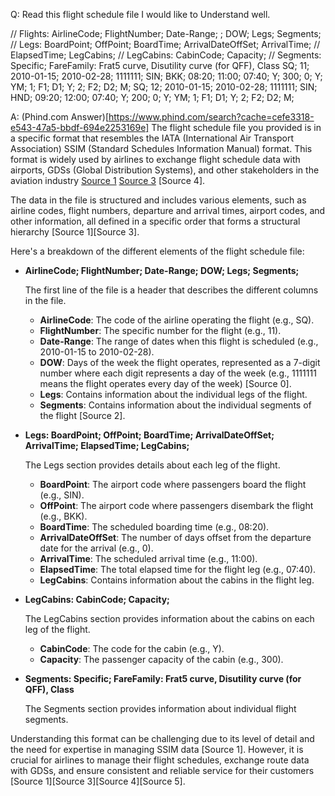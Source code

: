 Q: Read this flight schedule file I would like to Understand well.

// Flights:   AirlineCode; FlightNumber; Date-Range; ; DOW; Legs; Segments;
// Legs:      BoardPoint; OffPoint; BoardTime; ArrivalDateOffSet; ArrivalTime;
//            ElapsedTime; LegCabins;
// LegCabins: CabinCode; Capacity;
// Segments: Specific; FareFamily: Frat5 curve, Disutility curve (for QFF), Class
SQ; 11; 2010-01-15; 2010-02-28; 1111111; SIN; BKK; 08:20; 11:00; 07:40; Y; 300; 0; Y; YM; 1; F1; D1; Y; 2; F2; D2; M;
SQ; 12; 2010-01-15; 2010-02-28; 1111111; SIN; HND; 09:20; 12:00; 07:40; Y; 200; 0; Y; YM; 1; F1; D1; Y; 2; F2; D2; M;

A: (Phind.com Answer)[https://www.phind.com/search?cache=cefe3318-e543-47a5-bbdf-694e2253169e]
The flight schedule file you provided is in a specific format that resembles the IATA (International Air Transport Association) SSIM (Standard Schedules Information Manual) format. This format is widely used by airlines to exchange flight schedule data with airports, GDSs (Global Distribution Systems), and other stakeholders in the aviation industry [Source 1]() [Source 3]() [Source 4].

The data in the file is structured and includes various elements, such as airline codes, flight numbers, departure and arrival times, airport codes, and other information, all defined in a specific order that forms a structural hierarchy [Source 1][Source 3].

Here's a breakdown of the different elements of the flight schedule file:

- **AirlineCode; FlightNumber; Date-Range; DOW; Legs; Segments;**

    The first line of the file is a header that describes the different columns in the file. 

    - **AirlineCode**: The code of the airline operating the flight (e.g., SQ).
    - **FlightNumber**: The specific number for the flight (e.g., 11).
    - **Date-Range**: The range of dates when this flight is scheduled (e.g., 2010-01-15 to 2010-02-28).
    - **DOW**: Days of the week the flight operates, represented as a 7-digit number where each digit represents a day of the week (e.g., 1111111 means the flight operates every day of the week) [Source 0].
    - **Legs**: Contains information about the individual legs of the flight.
    - **Segments**: Contains information about the individual segments of the flight [Source 2].

- **Legs: BoardPoint; OffPoint; BoardTime; ArrivalDateOffSet; ArrivalTime; ElapsedTime; LegCabins;**

    The Legs section provides details about each leg of the flight.

    - **BoardPoint**: The airport code where passengers board the flight (e.g., SIN).
    - **OffPoint**: The airport code where passengers disembark the flight (e.g., BKK).
    - **BoardTime**: The scheduled boarding time (e.g., 08:20).
    - **ArrivalDateOffSet**: The number of days offset from the departure date for the arrival (e.g., 0).
    - **ArrivalTime**: The scheduled arrival time (e.g., 11:00).
    - **ElapsedTime**: The total elapsed time for the flight leg (e.g., 07:40).
    - **LegCabins**: Contains information about the cabins in the flight leg.

- **LegCabins: CabinCode; Capacity;**

    The LegCabins section provides information about the cabins on each leg of the flight.

    - **CabinCode**: The code for the cabin (e.g., Y).
    - **Capacity**: The passenger capacity of the cabin (e.g., 300).

- **Segments: Specific; FareFamily: Frat5 curve, Disutility curve (for QFF), Class**

    The Segments section provides information about individual flight segments.

Understanding this format can be challenging due to its level of detail and the need for expertise in managing SSIM data [Source 1]. However, it is crucial for airlines to manage their flight schedules, exchange route data with GDSs, and ensure consistent and reliable service for their customers [Source 1][Source 3][Source 4][Source 5].
